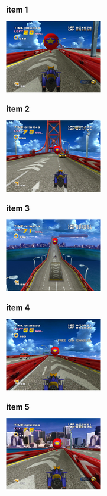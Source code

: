 <style>img{width:256px;display:inline;}</style>
## item 1
![](./Route101/Route101-item-1-1.png)

## item 2
![](./Route101/Route101-item-2-1.png)

## item 3
![](./Route101/Route101-item-3-1.png)

## item 4
![](./Route101/Route101-item-4-1.png)

## item 5
![](./Route101/Route101-item-5-1.png)

